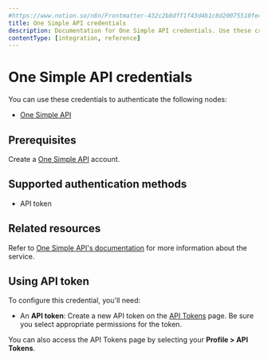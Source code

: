 ```yaml
---
#https://www.notion.so/n8n/Frontmatter-432c2b8dff1f43d4b1c8d20075510fe4
title: One Simple API credentials
description: Documentation for One Simple API credentials. Use these credentials to authenticate One Simple API in n8n, a workflow automation platform.
contentType: [integration, reference]
---
```

<!-- vale off -->
<!-- Not adding 'Simple' to accept.txt but can't really get away from it here -->
# One Simple API credentials

You can use these credentials to authenticate the following nodes:

- [One Simple API](/integrations/builtin/app-nodes/n8n-nodes-base.onesimpleapi.md)

## Prerequisites

Create a [One Simple API](https://onesimpleapi.com/register) account.

## Supported authentication methods

- API token

## Related resources

Refer to [One Simple API's documentation](https://onesimpleapi.com/docs) for more information about the service.

## Using API token

To configure this credential, you'll need:

- An **API token**: Create a new API token on the [API Tokens](https://onesimpleapi.com/user/api-tokens) page. Be sure you select appropriate permissions for the token.

You can also access the API Tokens page by selecting your **Profile > API Tokens**.

<!-- vale on -->